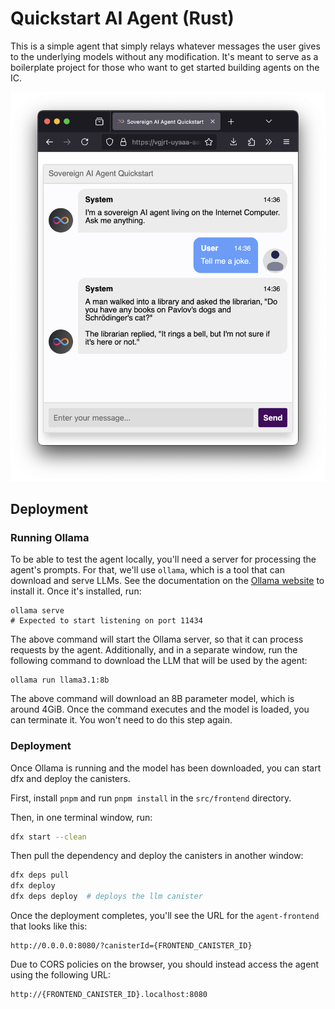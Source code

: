 # Quickstart AI Agent (Rust)

This is a simple agent that simply relays whatever messages the user gives to the underlying models without any modification.
It's meant to serve as a boilerplate project for those who want to get started building agents on the IC.

![Screenshot of the quickstart agent](../../screenshot.png)


## Deployment

### Running Ollama

To be able to test the agent locally, you'll need a server for processing the agent's prompts. For that, we'll use `ollama`, which is a tool that can download and serve LLMs.
See the documentation on the [Ollama website](https://ollama.com/) to install it. Once it's installed, run:

```
ollama serve
# Expected to start listening on port 11434
```

The above command will start the Ollama server, so that it can process requests by the agent. Additionally, and in a separate window, run the following command to download the LLM that will be used by the agent:

```
ollama run llama3.1:8b
```

The above command will download an 8B parameter model, which is around 4GiB. Once the command executes and the model is loaded, you can terminate it. You won't need to do this step again.

### Deployment

Once Ollama is running and the model has been downloaded, you can start dfx and deploy the canisters.

First, install `pnpm` and run `pnpm install` in the `src/frontend` directory.

Then, in one terminal window, run:

```bash
dfx start --clean
```

Then pull the dependency and deploy the canisters in another window:

```bash
dfx deps pull
dfx deploy
dfx deps deploy  # deploys the llm canister
```

Once the deployment completes, you'll see the URL for the `agent-frontend` that looks like this:

```
http://0.0.0.0:8080/?canisterId={FRONTEND_CANISTER_ID}
```

Due to CORS policies on the browser, you should instead access the agent using the following URL:

```
http://{FRONTEND_CANISTER_ID}.localhost:8080
```
